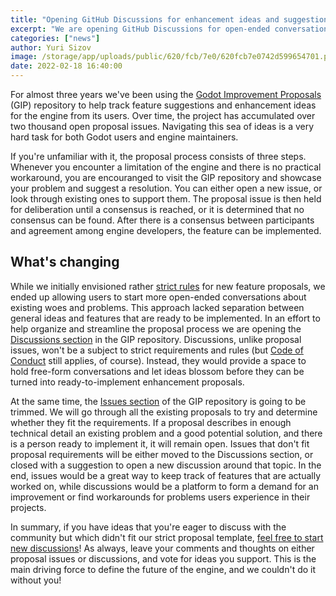 ```yaml
---
title: "Opening GitHub Discussions for enhancement ideas and suggestions"
excerpt: "We are opening GitHub Discussions for open-ended conversations about new features and improvements, and making proposal requirements stricter to allow for more productive deliberations and easier tracking of feature development."
categories: ["news"]
author: Yuri Sizov
image: /storage/app/uploads/public/620/fcb/7e0/620fcb7e0742d599654701.png
date: 2022-02-18 16:40:00
---
```


For almost three years we've been using the [Godot Improvement Proposals](https://github.com/godotengine/godot-proposals) (GIP) repository to help track feature suggestions and enhancement ideas for the engine from its users. Over time, the project has accumulated over two thousand open proposal issues. Navigating this sea of ideas is a very hard task for both Godot users and engine maintainers.

If you're unfamiliar with it, the proposal process consists of three steps. Whenever you encounter a limitation of the engine and there is no practical workaround, you are encouranged to visit the GIP repository and showcase your problem and suggest a resolution. You can either open a new issue, or look through existing ones to support them. The proposal issue is then held for deliberation until a consensus is reached, or it is determined that no consensus can be found. After there is a consensus between participants and agreement among engine developers, the feature can be implemented.

## What's changing

While we initially envisioned rather [strict rules](https://github.com/godotengine/godot-proposals#rules-for-submitting-a-proposal) for new feature proposals, we ended up allowing users to start more open-ended conversations about existing woes and problems. This approach lacked separation between general ideas and features that are ready to be implemented. In an effort to help organize and streamline the proposal process we are opening the [Discussions section](https://github.com/godotengine/godot-proposals/discussions) in the GIP repository. Discussions, unlike proposal issues, won't be a subject to strict requirements and rules (but [Code of Conduct](https://godotengine.org/code-of-conduct) still applies, of course). Instead, they would provide a space to hold free-form conversations and let ideas blossom before they can be turned into ready-to-implement enhancement proposals.

At the same time, the [Issues section](https://github.com/godotengine/godot-proposals/issues) of the GIP repository is going to be trimmed. We will go through all the existing proposals to try and determine whether they fit the requirements. If a proposal describes in enough technical detail an existing problem and a good potential solution, and there is a person ready to implement it, it will remain open. Issues that don't fit proposal requirements will be either moved to the Discussions section, or closed with a suggestion to open a new discussion around that topic. In the end, issues would be a great way to keep track of features that are actually worked on, while discussions would be a platform to form a demand for an improvement or find workarounds for problems users experience in their projects.

In summary, if you have ideas that you're eager to discuss with the community but which didn't fit our strict proposal template, [feel free to start new discussions](https://github.com/godotengine/godot-proposals/discussions)! As always, leave your comments and thoughts on either proposal issues or discussions, and vote for ideas you support. This is the main driving force to define the future of the engine, and we couldn't do it without you!
